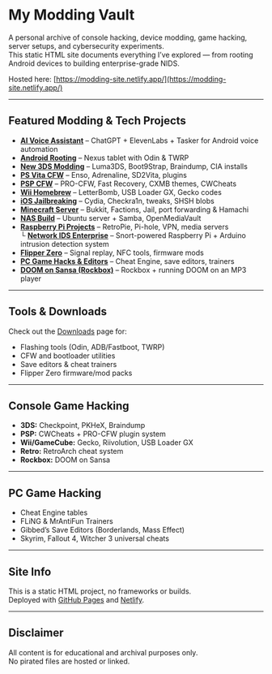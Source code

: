 # My Modding Vault

A personal archive of console hacking, device modding, game hacking, server setups, and cybersecurity experiments.  
This static HTML site documents everything I’ve explored — from rooting Android devices to building enterprise-grade NIDS.

Hosted here: [https://modding-site.netlify.app/](https://modding-site.netlify.app/)

---

## Featured Modding & Tech Projects

- **[AI Voice Assistant](voice-ai.html)** – ChatGPT + ElevenLabs + Tasker for Android voice automation
- **[Android Rooting](nexus.html)** – Nexus tablet with Odin & TWRP
- **[New 3DS Modding](3ds.html)** – Luma3DS, Boot9Strap, Braindump, CIA installs
- **[PS Vita CFW](vita.html)** – Enso, Adrenaline, SD2Vita, plugins
- **[PSP CFW](psp.html)** – PRO-CFW, Fast Recovery, CXMB themes, CWCheats
- **[Wii Homebrew](wii.html)** – LetterBomb, USB Loader GX, Gecko codes
- **[iOS Jailbreaking](ios-jailbreaking.html)** – Cydia, Checkra1n, tweaks, SHSH blobs
- **[Minecraft Server](minecraft.html)** – Bukkit, Factions, Jail, port forwarding & Hamachi
- **[NAS Build](nas.html)** – Ubuntu server + Samba, OpenMediaVault
- **[Raspberry Pi Projects](raspberry.html)** – RetroPie, Pi-hole, VPN, media servers  
  └ **[Network IDS Enterprise](https://github.com/x0452950/network-ids-enterprise)** – Snort-powered Raspberry Pi + Arduino intrusion detection system
- **[Flipper Zero](flipper-zero.html)** – Signal replay, NFC tools, firmware mods
- **[PC Game Hacks & Editors](pc-game-hacks.html)** – Cheat Engine, save editors, trainers
- **[DOOM on Sansa (Rockbox)](doom.html)** – Rockbox + running DOOM on an MP3 player

---

## Tools & Downloads

Check out the [Downloads](downloads.html) page for:
- Flashing tools (Odin, ADB/Fastboot, TWRP)
- CFW and bootloader utilities
- Save editors & cheat trainers
- Flipper Zero firmware/mod packs

---

## Console Game Hacking

- **3DS:** Checkpoint, PKHeX, Braindump
- **PSP:** CWCheats + PRO-CFW plugin system
- **Wii/GameCube:** Gecko, Riivolution, USB Loader GX
- **Retro:** RetroArch cheat system
- **Rockbox:** DOOM on Sansa

---

## PC Game Hacking

- Cheat Engine tables
- FLiNG & MrAntiFun Trainers
- Gibbed’s Save Editors (Borderlands, Mass Effect)
- Skyrim, Fallout 4, Witcher 3 universal cheats

---

## Site Info

This is a static HTML project, no frameworks or builds.  
Deployed with [GitHub Pages](https://pages.github.com) and [Netlify](https://www.netlify.com).

---

## Disclaimer

All content is for educational and archival purposes only.  
No pirated files are hosted or linked.
